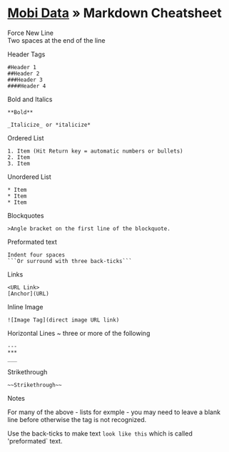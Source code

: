 [Mobi Data]( ./index.html ) &raquo; Markdown Cheatsheet
===

Force New Line  
Two spaces at the end of the line

Header Tags  

    #Header 1  
    ##Header 2  
    ###Header 3  
    ####Header 4  

Bold and Italics  

    **Bold**  

    _Italicize_ or *italicize*

Ordered List

    1. Item (Hit Return key = automatic numbers or bullets)
    2. Item
    3. Item

Unordered List

    * Item
    * Item
    * Item

Blockquotes

    >Angle bracket on the first line of the blockquote.

Preformated text

    Indent four spaces
    ```Or surround with three back-ticks```

Links

    <URL Link>
    [Anchor](URL)

Inline Image

    ![Image Tag](direct image URL link)

Horizontal Lines ~ three or more of the following  
 
    ---
    ***
    ___

Strikethrough  

    ~~Strikethrough~~


Notes

For many of the above - lists for exmple - you may need to leave a blank line before otherwise the tag is not recognized. 

Use the back-ticks to make text `look like this` which is called 'preformated` text.


